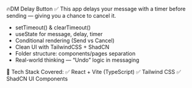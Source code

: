 
🔥DM Delay Button
✅ This app delays your message with a timer before sending — giving you a chance to cancel it.

* setTimeout() & clearTimeout()
* useState for message, delay, timer
* Conditional rendering (Send vs Cancel)
* Clean UI with TailwindCSS + ShadCN
* Folder structure: components/pages separation
* Real-world thinking — “Undo” logic in messaging

🧠 Tech Stack Covered:
✅ React + Vite (TypeScript)
✅ Tailwind CSS
✅ ShadCN UI Components